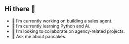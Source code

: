 ## Hi there 👋

- 🔭 I’m currently working on building a sales agent.
- 🌱 I’m currently learning Python and Ai.
- 👯 I’m looking to collaborate on agency-related projects.
- 💬 Ask me about pancakes.

